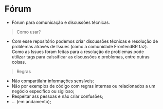 # Fórum


- Fórum para comunicação e discussões técnicas.

> Como usar?

- Com esse repositório podemos criar discussões técnicas e resolução de problemas através de Issues (como a comunidade FrontendBR faz). Como as Issues foram feitas para a resolução de problemas pode utilizar tags para calssificar as discussões e problemas, entre outras coisas.

> Regras

- Não compartilahr informações sensíveis;
- Não por exemplos de código com regras internas ou relacionados a um negócio especifico ou sigiloso;
- Respeitar ass pessoas e não criar confusões;
- ... (em andamento);
